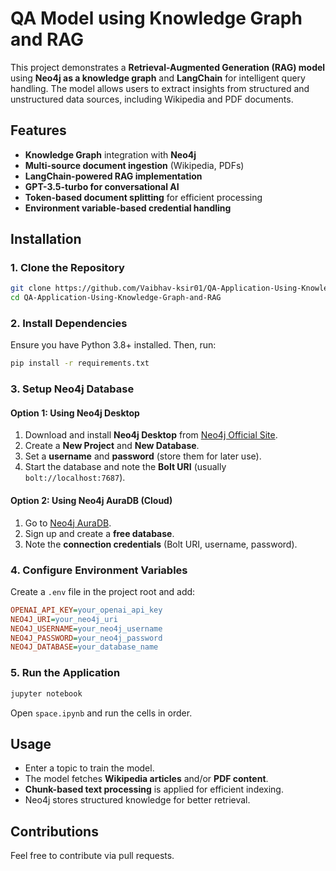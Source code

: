 # QA Model using Knowledge Graph and RAG

This project demonstrates a **Retrieval-Augmented Generation (RAG) model** using **Neo4j as a knowledge graph** and **LangChain** for intelligent query handling. The model allows users to extract insights from structured and unstructured data sources, including Wikipedia and PDF documents.

## Features
- **Knowledge Graph** integration with **Neo4j**
- **Multi-source document ingestion** (Wikipedia, PDFs)
- **LangChain-powered RAG implementation**
- **GPT-3.5-turbo for conversational AI**
- **Token-based document splitting** for efficient processing
- **Environment variable-based credential handling**

## Installation

### 1. Clone the Repository
```bash
git clone https://github.com/Vaibhav-ksir01/QA-Application-Using-Knowledge-Graph-and-RAG.git
cd QA-Application-Using-Knowledge-Graph-and-RAG
```

### 2. Install Dependencies
Ensure you have Python 3.8+ installed. Then, run:
```bash
pip install -r requirements.txt
```

### 3. Setup Neo4j Database
#### **Option 1: Using Neo4j Desktop**
1. Download and install **Neo4j Desktop** from [Neo4j Official Site](https://neo4j.com/download/).
2. Create a **New Project** and **New Database**.
3. Set a **username** and **password** (store them for later use).
4. Start the database and note the **Bolt URI** (usually `bolt://localhost:7687`).

#### **Option 2: Using Neo4j AuraDB (Cloud)**
1. Go to [Neo4j AuraDB](https://neo4j.com/cloud/aura/).
2. Sign up and create a **free database**.
3. Note the **connection credentials** (Bolt URI, username, password).

### 4. Configure Environment Variables
Create a `.env` file in the project root and add:
```ini
OPENAI_API_KEY=your_openai_api_key
NEO4J_URI=your_neo4j_uri
NEO4J_USERNAME=your_neo4j_username
NEO4J_PASSWORD=your_neo4j_password
NEO4J_DATABASE=your_database_name
```

### 5. Run the Application
```bash
jupyter notebook
```
Open `space.ipynb` and run the cells in order.

## Usage
- Enter a topic to train the model.
- The model fetches **Wikipedia articles** and/or **PDF content**.
- **Chunk-based text processing** is applied for efficient indexing.
- Neo4j stores structured knowledge for better retrieval.

## Contributions
Feel free to contribute via pull requests.
